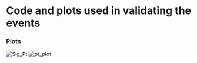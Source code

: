 # Code and plots used in validating the events

### Plots

![Sig_Pt](https://github.com/A-A-Abdelhamid/LLP_Sleptons_RPV_SUSY/assets/130788379/6cea5fc7-4582-460d-ab49-49897e5732ea)
![pt_plot](https://github.com/A-A-Abdelhamid/LLP_Sleptons_RPV_SUSY/assets/130788379/edff8149-7d16-443d-a85b-a9616ed5d6b4)
